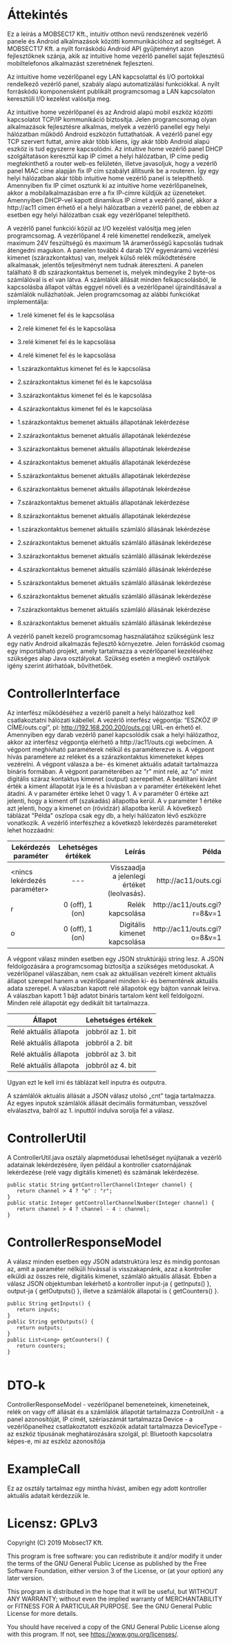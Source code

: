 # Áttekintés

Ez a leírás a MOBSEC17 Kft., intuitív otthon nevű rendszerének vezérlő panele és Android alkalmazások közötti kommunikációhoz ad segítséget. A MOBSECT17 Kft. a nyílt forráskódú Android API gyűjteményt azon fejlesztőknek szánja, akik az intuitive home vezérlő panellel saját fejlesztésű mobiltelefonos alkalmazást szeretnének fejleszteni.

Az intuitive home vezérlőpanel egy LAN kapcsolattal és I/O portokkal rendelkező vezérlő panel, szabály alapú automatizálási funkciókkal. A nyílt forráskódú komponensként publikált programcsomag a LAN kapcsolaton keresztüli I/O kezelést valósítja meg. 

Az intuitive home vezérlőpanel és az Android alapú mobil eszköz közötti kapcsolatot TCP/IP kommunikáció biztosítja. Jelen programcsomag olyan alkalmazások fejlesztésre alkalmas, melyek a vezérlő panellel egy helyi hálózatban működő Android eszközön futtathatóak. A vezérlő panel egy TCP szervert futtat, amire akár több kliens, így akár több Android alapú eszköz is tud egyszerre kapcsolódni. Az intuitive home vezérlő panel DHCP szolgáltatáson keresztül kap IP címet a helyi hálózatban, IP címe pedig megtekinthető a router web-es felületén, illetve javasoljuk, hogy a vezérlő panel MAC címe alapján fix IP cím szabályt állítsunk be a routeren. Így egy helyi hálózatban akár több intuitive home vezérlő panel is telepíthető. Amennyiben fix IP címet osztunk ki az intuitive home vezérlőpanelnek, akkor a mobilalkalmazásban erre a fix IP-címre küldjük az üzeneteket. Amennyiben DHCP-vel kapott dinamikus IP címet a vezérlő panel, akkor a http://ac11 címen érhető el a helyi hálózatban a vezérlő panel, de ebben az esetben egy helyi hálózatban csak egy vezérlőpanel telepíthető. 

A vezérlő panel funkciói közül az I/O kezelést valósítja meg jelen programcsomag. A vezérlőpanel 4 relé kimenettel rendelkezik, amelyek maximum 24V feszültségű és maximum 1A áramerősségű kapcsolás tudnak átengedni magukon. A panelen további 4 darab 12V egyenáramú vezérlési kimenet (szárazkontaktus) van, melyek külső relék működtetésére alkalmasak, jelentős teljesítményt nem tudnak átereszteni. 
A panelen található 8 db szárazkontaktus bemenet is, melyek mindegyike 2 byte-os számlálóval is el van látva. A számlálók állását minden felkapcsolásból, le kapcsolásba állapot váltás eggyel növeli és a vezérlőpanel újraindításával a számlálók nullázhatóak. Jelen programcsomag az alábbi funkciókat implementálja:

-  1.relé kimenet fel és le kapcsolása
-  2.relé kimenet fel és le kapcsolása
-  3.relé kimenet fel és le kapcsolása
-  4.relé kimenet fel és le kapcsolása

-  1.szárazkontaktus kimenet fel és le kapcsolása
-  2.szárazkontaktus kimenet fel és le kapcsolása
-  3.szárazkontaktus kimenet fel és le kapcsolása
-  4.szárazkontaktus kimenet fel és le kapcsolása

-  1.szárazkontaktus bemenet aktuális állapotának lekérdezése
-  2.szárazkontaktus bemenet aktuális állapotának lekérdezése
-  3.szárazkontaktus bemenet aktuális állapotának lekérdezése
-  4.szárazkontaktus bemenet aktuális állapotának lekérdezése
-  5.szárazkontaktus bemenet aktuális állapotának lekérdezése
-  6.szárazkontaktus bemenet aktuális állapotának lekérdezése
-  7.szárazkontaktus bemenet aktuális állapotának lekérdezése
-  8.szárazkontaktus bemenet aktuális állapotának lekérdezése

-  1.szárazkontaktus bemenet aktuális számláló állásának lekérdezése
-  2.szárazkontaktus bemenet aktuális számláló állásának lekérdezése
-  3.szárazkontaktus bemenet aktuális számláló állásának lekérdezése
-  4.szárazkontaktus bemenet aktuális számláló állásának lekérdezése
-  5.szárazkontaktus bemenet aktuális számláló állásának lekérdezése
-  6.szárazkontaktus bemenet aktuális számláló állásának lekérdezése
-  7.szárazkontaktus bemenet aktuális számláló állásának lekérdezése
-  8.szárazkontaktus bemenet aktuális számláló állásának lekérdezése

A vezérlő panelt kezelő programcsomag használatához szükségünk lesz egy natív Android alkalmazás fejlesztő környezetre. Jelen forráskód csomag egy importálható projekt, amely tartalmazza a vezérlőpanel kezeléséhez szükséges alap Java osztályokat. Szükség esetén a meglévő osztályok igény szerint átírhatóak, bővíthetőek. 

# ControllerInterface

Az interfész működéséhez a vezérlő panelt a helyi hálózathoz kell csatlakoztatni hálózati kábellel. A vezérlő interfész végpontja: “ESZKÖZ IP CÍME/outs.cgi”, pl: http://192.168.200.200/outs.cgi URL-en érhető el. Amennyiben egy darab vezérlő panel kapcsolódik csak a helyi hálózathoz, akkor az interfész végpontja elérhető a http://ac11/outs.cgi webcímen. A végpont meghívható paraméterek nélkül és paraméterezve is. A végpont hívás paramétere az reléket és a szárazkontaktus kimeneteket képes vezérelni. A végpont válasza a be- és kimenet aktuális adatait tartalmazza bináris formában. 
A végpont paraméterében az "r" mint relé, az "o" mint digitális száraz kontaktus kimenet (output) szerepelhet. A beállítani kívánt érték a kiment állapotát írja le és a hívásban a v paraméter értékeként lehet átadni. A v paraméter értéke lehet 0 vagy 1. A v paraméter 0 értéke azt jelenti, hogy a kiment off (szakadás) állapotba kerül. A v paraméter 1 értéke azt jelenti, hogy a kimenet on (rövidzár) állapotba kerül.
A következő táblázat "Példa" oszlopa csak egy db, a helyi hálózaton lévő eszközre vonatkozik. A vezérlő interfészhez a következő lekérdezés paramétereket lehet hozzáadni:



| Lekérdezés paraméter              | Lehetséges értékek           | Leírás                                        | Példa                        |
| ----------------------------------|:----------------------------:| ---------------------------------------------:|-----------------------------:|
| <nincs lekérdezés paraméter>      | ---                          | Visszaadja a jelenlegi értéket (leolvasás).   | http://ac11/outs.cgi         |
| r                                 | 0 (off), 1 (on)              | Relék kapcsolása                              | http://ac11/outs.cgi?r=8&v=1 |
| o                                 | 0 (off), 1 (on)              | Digitális kimenet kapcsolása                  | http://ac11/outs.cgi?o=8&v=1 |



A végpont válasz minden esetben egy JSON struktúrájú string lesz. A JSON feldolgozására a programcsomag biztosítja a szükséges metódusokat. A vezérlőpanel válaszában, nem csak az aktuálisan vezérelt kiment aktuális állapot szerepel hanem a vezérlőpanel minden ki- és bementének aktuális adata szerepel.
A válaszban kapott relé állapotok egy bájton vannak leírva. A válaszban kapott 1 bájt adatot bináris tartalom ként kell feldolgozni.  Minden relé állapotát egy dedikált bit tartalmazza. 

| Állapot                        | Lehetséges értékek   | 
| -------------------------------|:---------------------| 
| Relé aktuális állapota         | jobbról az 1. bit    |
| Relé aktuális állapota         | jobbról a 2. bit     |
| Relé aktuális állapota         | jobbról az 3. bit    | 
| Relé aktuális állapota         | jobbról az 4. bit    | 

Ugyan ezt le kell írni és táblázat kell inputra és outputra.



A számlálók aktuális állását a JSON válasz utolsó „cnt” tagja tartalmazza.
Az egyes inputok számlálók állását decimális formátumban, vesszővel elválasztva, balról az 1. inputtól indulva sorolja fel a válasz.


# ControllerUtil
A ControllerUtil.java osztály alapmetódusai lehetőséget nyújtanak a vezérlő adatainak lekérdezésére, ilyen például a kontroller csatornájának lekérdezése (relé vagy digitális kimenet) és számának lekérdezése.
 
 
```
public static String getControllerChannel(Integer channel) {
   return channel > 4 ? "o" : "r";
}
public static Integer getControllerChannelNumber(Integer channel) {
   return channel > 4 ? channel - 4 : channel;
}
```
 
# ControllerResponseModel
A válasz minden esetben egy JSON adatstruktúra lesz és mindig pontosan az, amit a paraméter nélküli hívással is visszakapnánk, azaz a kontroller elküldi az összes relé, digitális kimenet, számláló aktuális állását. Ebben a válasz JSON objektumban lekérhető a kontroller input-ja { getInputs() }, output-ja { getOutputs() }, illetve a számlálók állapotai is { getCounters() }.
```
public String getInputs() {
   return inputs;
}
public String getOutputs() {
   return outputs;
}
public List<Long> getCounters() {
   return counters;
}
 
```
 
# DTO-k
ControllerResponseModel - vezérlőpanel bemeneteinek, kimeneteinek, relék on vagy off állását és a számlálók állapotát tartalmazza
ControlUnit - a panel azonosítóját, IP címét, szériaszámát tartalmazza
Device - a vezérlőpanelhez csatlakoztatott eszközök adatait tartalmazza
DeviceType - az eszköz típusának meghatározására szolgál, pl: Bluetooth kapcsolatra képes-e, mi az eszköz azonosítója
 
# ExampleCall
Ez az osztály tartalmaz egy mintha hívást, amiben egy adott kontroller aktuális adatait kérdezzük le.

# Licensz: GPLv3
Copyright (C) 2019 Mobsec17 Kft.
 
This program is free software: you can redistribute it and/or modify
it under the terms of the GNU General Public License as published by
the Free Software Foundation, either version 3 of the License, or
(at your option) any later version.
 
This program is distributed in the hope that it will be useful,
but WITHOUT ANY WARRANTY; without even the implied warranty of
MERCHANTABILITY or FITNESS FOR A PARTICULAR PURPOSE.  See the
GNU General Public License for more details.
 
You should have received a copy of the GNU General Public License
along with this program.  If not, see <https://www.gnu.org/licenses/>.

